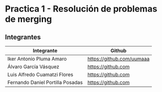 # Practica 1 - Resolución de problemas de merging
## Integrantes
| Integrante | Github |
| ------ | ------ |
| Iker Antonio Pluma Amaro | https://github.com/uumaaa |
| Álvaro García Vásquez | https://github.com |
| Luis Alfredo Cuamatzi Flores | https://github.com |
| Fernando Daniel Portilla Posadas | https://github.com |

